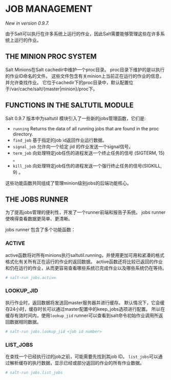 # JOB MANAGEMENT
*New in version 0.9.7.*

由于Salt可以执行在许多系统上运行的作业，因此Salt需要能够管理这些在许多系统上运行的作业。

## THE MINION PROC SYSTEM
Salt Minions在Salt cachedir中维护一个proc目录。 proc目录下维护的是以执行的作业ID命名的文件。 这些文件包含有关minion上当前正在运行的作业的信息，并允许查找作业。 它位于cachedir下的proc目录中，默认配置位于/var/cache/salt/{master|minion}/proc下。

## FUNCTIONS IN THE SALTUTIL MODULE
Salt 0.9.7 版本中为saltutil 模块引入了一些新的jobs管理函数，它们是:
- `running` Returns the data of all running jobs that are found in the proc directory.
- `find_job` 基于指定的job id返回作业运行数据。
- `signal_job` 允许向一个给定 jid 的作业发送一个signal信号。
- `term_job` 向处理特定job任伤的进程发送一个终止任务的信号 (SIGTERM, 15) 。
- `kill_job` 向处理特定job任伤的进程发送一个强行终止任务的信号(SIGKILL, 9) 。

这些功能函数共同组成了管理minion级别jobs的后端功能核心。

## THE JOBS RUNNER
为了提高jobs管理的便利性，开发了一个runner前端和报告子系统。 jobs runner使唤得查看数据更简单、更清晰。

jobs runner 包含了多个功能函数：

### ACTIVE
active函数将对所有minions执行saltutil.running，并使用更加可用和紧凑的格式格式化有关所有正在运行的作业的返回数据。 active函数还将比较已返回的作业和仍在运行的作业，从而更容易查看哪些系统已完成作业以及哪些系统仍在等待。

```bash
# salt-run jobs.active
```

### LOOKUP_JID
执行作业时，返回数据将发送回master服务器并进行缓存。 默认情况下，它会缓存24小时，缓存时长可以通过master配置中的keep_jobs选项进行配置。 所以在缓存有效时间内，使用`lookup_jid` runner可以查看到salt命令初始作业调用所返回数据相同数据。
```bash
# salt-run jobs.lookup_jid <job id number>
```

### LIST_JOBS
在查找一个已经执行过的job之前，可能需要先找到其job ID。 `list_jobs`可以通过解析缓存的执行数据，显示已经或部分返回的作业的所有作业数据。
```bash
# salt-run jobs.list_jobs
```
